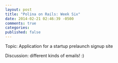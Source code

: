 ```yaml
---
layout: post
title: "Polina on Rails: Week Six"
date: 2014-02-21 02:46:39 -0500
comments: true
categories: 
published: false
---
```


Topic: Application for a startup prelaunch signup site

Discussion: different kinds of emails! :) 

